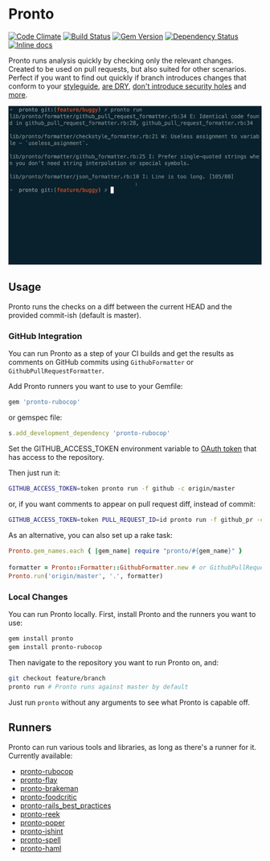 # Pronto

[![Code Climate](https://codeclimate.com/github/mmozuras/pronto.png)](https://codeclimate.com/github/mmozuras/pronto)
[![Build Status](https://secure.travis-ci.org/mmozuras/pronto.png)](http://travis-ci.org/mmozuras/pronto)
[![Gem Version](https://badge.fury.io/rb/pronto.png)](http://badge.fury.io/rb/pronto)
[![Dependency Status](https://gemnasium.com/mmozuras/pronto.png)](https://gemnasium.com/mmozuras/pronto)
[![Inline docs](http://inch-ci.org/github/mmozuras/pronto.png)](http://inch-ci.org/github/mmozuras/pronto)

Pronto runs analysis quickly by checking only the relevant changes. Created to
be used on pull requests, but also suited for other scenarios. Perfect if you
want to find out quickly if branch introduces changes that conform to your
[styleguide](https://github.com/mmozuras/pronto-rubocop), [are DRY](https://github.com/mmozuras/pronto-flay), [don't introduce security holes](https://github.com/mmozuras/pronto-brakeman) and [more](#runners).

![Pronto demo](pronto.gif "")

## Usage

Pronto runs the checks on a diff between the current HEAD and the provided commit-ish (default is master).

### GitHub Integration

You can run Pronto as a step of your CI builds and get the results as comments
on GitHub commits using `GithubFormatter` or `GithubPullRequestFormatter`.

Add Pronto runners you want to use to your Gemfile:
```ruby
gem 'pronto-rubocop'
```
or gemspec file:
```ruby
s.add_development_dependency 'pronto-rubocop'
```
Set the GITHUB_ACCESS_TOKEN environment variable to [OAuth token](https://help.github.com/articles/creating-an-access-token-for-command-line-use)
that has access to the repository.

Then just run it:
```bash
GITHUB_ACCESS_TOKEN=token pronto run -f github -c origin/master
```
or, if you want comments to appear on pull request diff, instead of commit:
```bash
GITHUB_ACCESS_TOKEN=token PULL_REQUEST_ID=id pronto run -f github_pr -c origin/master
```

As an alternative, you can also set up a rake task:
```ruby
Pronto.gem_names.each { |gem_name| require "pronto/#{gem_name}" }

formatter = Pronto::Formatter::GithubFormatter.new # or GithubPullRequestFormatter
Pronto.run('origin/master', '.', formatter)
```

### Local Changes

You can run Pronto locally. First, install Pronto and the runners you want to use:
```bash
gem install pronto
gem install pronto-rubocop
```
Then navigate to the repository you want to run Pronto on, and:
```bash
git checkout feature/branch
pronto run # Pronto runs against master by default
```

Just run `pronto` without any arguments to see what Pronto is capable off.

## Runners

Pronto can run various tools and libraries, as long as there's a runner for it.
Currently available:

* [pronto-rubocop](https://github.com/mmozuras/pronto-rubocop)
* [pronto-flay](https://github.com/mmozuras/pronto-flay)
* [pronto-brakeman](https://github.com/mmozuras/pronto-brakeman)
* [pronto-foodcritic](https://github.com/mmozuras/pronto-foodcritic)
* [pronto-rails_best_practices](https://github.com/mmozuras/pronto-rails_best_practices)
* [pronto-reek](https://github.com/mmozuras/pronto-reek)
* [pronto-poper](https://github.com/mmozuras/pronto-poper)
* [pronto-jshint](https://github.com/mmozuras/pronto-jshint)
* [pronto-spell](https://github.com/mmozuras/pronto-spell)
* [pronto-haml](https://github.com/mmozuras/pronto-haml)
